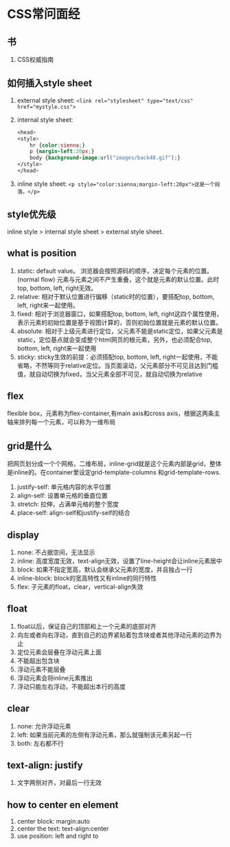 # CSS常问面经

## 书

1. CSS权威指南

## 如何插入style sheet

   1. external style sheet: `<link rel="stylesheet" type="text/css" href="mystyle.css">`
   2. internal style sheet:

        ```CSS
        <head>
        <style>
            hr {color:sienna;}
            p {margin-left:20px;}
            body {background-image:url("images/back40.gif");}
        </style>
        </head>
        ```

   3. inline style sheet: `<p style="color:sienna;margin-left:20px">这是一个段落。</p>`

## style优先级

inline style > internal style sheet > external style sheet.  

## what is position

1. static: default value。 浏览器会按照源码的顺序，决定每个元素的位置。(normal flow) 元素与元素之间不产生重叠，这个就是元素的默认位置。此时top, bottom, left, right无效。
2. relative: 相对于默认位置进行偏移（static时的位置），要搭配top, bottom, left, right来一起使用。
3. fixed: 相对于浏览器窗口，如果搭配top, bottom, left, right这四个属性使用，表示元素的初始位置是基于视图计算的，否则初始位置就是元素的默认位置。
4. absolute: 相对于上级元素进行定位，父元素不能是static定位，如果父元素是static，定位基点就会变成整个html网页的根元素，另外，也必须配合top, bottom, left, right来一起使用
5. sticky: sticky生效的前提：必须搭配top, bottom, left, right一起使用，不能省略，不然等同于relative定位。当页面滚动，父元素部分不可见且达到门槛值，就自动切换为fixed，当父元素全部不可见，就自动切换为relative

## flex

flexible box，元素称为flex-container,有main axis和cross axis，根据这两条主轴来排列每一个元素，可以称为一维布局

## grid是什么

把网页划分成一个个网格，二维布局，inline-grid就是这个元素内部是grid，整体是inline的。在container里设定grid-template-columns 和grid-template-rows.

1. justify-self: 单元格内容的水平位置
2. align-self: 设置单元格的垂直位置
3. stretch: 拉伸，占满单元格的整个宽度
4. place-self: align-self和justify-self的结合

## display

1. none: 不占据空间，无法显示
2. inline: 高度宽度无效，text-align无效，设置了line-height会让inline元素居中
3. block: 如果不指定宽高，默认会继承父元素的宽度，并且独占一行
4. inline-block: block的宽高特性又有inline的同行特性
5. flex: 子元素的float，clear，vertical-align失效

## float

1. float以后，保证自己的顶部和上一个元素的底部对齐
2. 向左或者向右浮动，直到自己的边界紧贴着包含块或者其他浮动元素的边界为止
3. 定位元素会层叠在浮动元素上面
4. 不能超出包含块
5. 浮动元素不能层叠
6. 浮动元素会将inline元素推出
7. 浮动只能左右浮动，不能超出本行的高度

## clear

1. none: 允许浮动元素
2. left: 如果当前元素的左侧有浮动元素，那么就强制该元素另起一行
3. both: 左右都不行

## text-align: justify

1. 文字两侧对齐，对最后一行无效

## how to center en element

1. center block: margin:auto
2. center the text: text-align:center
3. use position: left and right to
